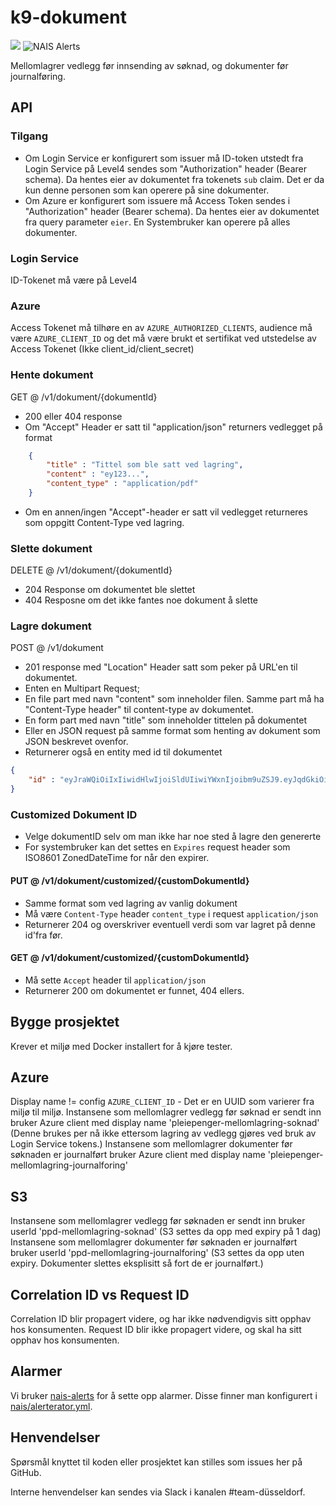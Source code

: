 # k9-dokument

![](https://github.com/navikt/k9-dokument/workflows/CI%20/%20CD/badge.svg)
![NAIS Alerts](https://github.com/navikt/k9-dokument/workflows/Alerts/badge.svg)

Mellomlagrer vedlegg før innsending av søknad, og dokumenter før journalføring.

## API
### Tilgang
- Om Login Service er konfigurert som issuer må ID-token utstedt fra Login Service på Level4 sendes som "Authorization" header (Bearer schema). Da hentes eier av dokumentet fra tokenets `sub` claim. Det er da kun denne personen som kan operere på sine dokumenter.
- Om Azure er konfigurert som issuere må Access Token sendes i "Authorization" header (Bearer schema). Da hentes eier av dokumentet fra query parameter `eier`. En Systembruker kan operere på alles dokumenter.

### Login Service
ID-Tokenet må være på Level4

### Azure
Access Tokenet må tilhøre en av `AZURE_AUTHORIZED_CLIENTS`, audience må være `AZURE_CLIENT_ID` og det må være brukt et sertifikat ved utstedelse av Access Tokenet (Ikke client_id/client_secret)

### Hente dokument
GET @ /v1/dokument/{dokumentId}
- 200 eller 404 response
- Om "Accept" Header er satt til "application/json" returners vedlegget på format
```json
    {
        "title" : "Tittel som ble satt ved lagring",
        "content" : "ey123...",
        "content_type" : "application/pdf"
    }
```
- Om en annen/ingen "Accept"-header er satt vil vedlegget returneres som oppgitt Content-Type ved lagring.

### Slette dokument
DELETE @ /v1/dokument/{dokumentId}
- 204 Response om dokumentet ble slettet
- 404 Resposne om det ikke fantes noe dokument å slette

### Lagre dokument
POST @ /v1/dokument
- 201 response med "Location" Header satt som peker på URL'en til dokumentet.
- Enten en Multipart Request;
- En file part med navn "content" som inneholder filen. Samme part må ha "Content-Type header" til content-type av dokumentet.
- En form part med navn "title" som inneholder tittelen på dokumentet
- Eller en JSON request på samme format som henting av dokument som JSON beskrevet ovenfor.
- Returnerer også en entity med id til dokumentet
```json
{
    "id" : "eyJraWQiOiIxIiwidHlwIjoiSldUIiwiYWxnIjoibm9uZSJ9.eyJqdGkiOiJiZTRhMjM5Yy1hZDIxLTQ5OTYtOTE3MS1kNjljY2Y1OGE4YjAifQ"
}
```

### Customized Dokument ID
- Velge dokumentID selv om man ikke har noe sted å lagre den genererte
- For systembruker kan det settes en `Expires` request header som ISO8601 ZonedDateTime for når den expirer.

#### PUT @ /v1/dokument/customized/{customDokumentId}
- Samme format som ved lagring av vanlig dokument
- Må være `Content-Type` header `content_type` i request `application/json`
- Returnerer 204 og overskriver eventuell verdi som var lagret på denne id'fra før.

#### GET @ /v1/dokument/customized/{customDokumentId}
- Må sette `Accept` header til `application/json`
- Returnerer 200 om dokumentet  er funnet, 404 ellers.

## Bygge prosjektet
Krever et miljø med Docker installert for å kjøre tester.

## Azure
Display name != config `AZURE_CLIENT_ID` - Det er en UUID som varierer fra miljø til miljø.
Instansene som mellomlagrer vedlegg før søknad er sendt inn bruker Azure client med display name 'pleiepenger-mellomlagring-soknad' (Denne brukes per nå ikke ettersom lagring av vedlegg gjøres ved bruk av Login Service tokens.)
Instansene som mellomlagrer dokumenter før søknaden er journalført bruker Azure client med display name 'pleiepenger-mellomlagring-journalforing'

## S3
Instansene som mellomlagrer vedlegg før søknaden er sendt inn bruker userId 'ppd-mellomlagring-soknad' (S3 settes da opp med expiry på 1 dag)
Instansene som mellomlagrer dokumenter før søknaden er journalført bruker userId 'ppd-mellomlagring-journalforing' (S3 settes da opp uten expiry. Dokumenter slettes eksplisitt så fort de er journalført.)

## Correlation ID vs Request ID
Correlation ID blir propagert videre, og har ikke nødvendigvis sitt opphav hos konsumenten.
Request ID blir ikke propagert videre, og skal ha sitt opphav hos konsumenten.

## Alarmer
Vi bruker [nais-alerts](https://doc.nais.io/observability/alerts) for å sette opp alarmer. Disse finner man konfigurert i [nais/alerterator.yml](nais/alerterator.yml).

## Henvendelser
Spørsmål knyttet til koden eller prosjektet kan stilles som issues her på GitHub.

Interne henvendelser kan sendes via Slack i kanalen #team-düsseldorf.
